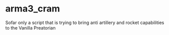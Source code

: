 # arma3_cram
Sofar only a script that is trying to bring anti artillery and rocket capabilities to the Vanilla Preatorian
